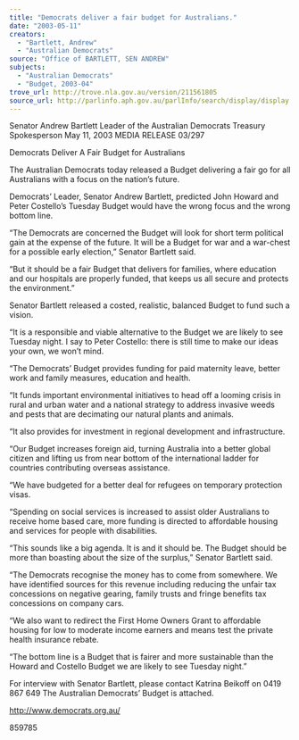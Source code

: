 ```yaml
---
title: "Democrats deliver a fair budget for Australians."
date: "2003-05-11"
creators:
  - "Bartlett, Andrew"
  - "Australian Democrats"
source: "Office of BARTLETT, SEN ANDREW"
subjects:
  - "Australian Democrats"
  - "Budget, 2003-04"
trove_url: http://trove.nla.gov.au/version/211561805
source_url: http://parlinfo.aph.gov.au/parlInfo/search/display/display.w3p;query=Id%3A%22media/pressrel/JEA96%22
---
```


 

 Senator Andrew Bartlett   Leader of the Australian Democrats  Treasury Spokesperson   May 11, 2003                       MEDIA RELEASE                                     03/297               

 

 Democrats Deliver A Fair Budget for Australians   

 The Australian Democrats today released a Budget delivering a fair go for all Australians with a  focus on the nation’s future. 

 Democrats’ Leader, Senator Andrew Bartlett, predicted John Howard and Peter Costello’s Tuesday  Budget would have the wrong focus and the wrong bottom line. 

 “The Democrats are concerned the Budget will look for short term political gain at the expense of  the future.  It will be a Budget for war and a war-chest for a possible early election,” Senator  Bartlett said. 

 “But it should be a fair Budget that delivers for families, where education and our hospitals are  properly funded, that keeps us all secure and protects the environment.” 

 Senator Bartlett released a costed, realistic, balanced Budget to fund such a vision. 

 “It is a responsible and viable alternative to the Budget we are likely to see Tuesday night.  I say to  Peter Costello: there is still time to make our ideas your own, we won’t mind. 

 “The Democrats’ Budget provides funding for paid maternity leave, better work and family  measures, education and health. 

 “It funds important environmental initiatives to head off a looming crisis in rural and urban water  and a national strategy to address invasive weeds and pests that are decimating our natural plants  and animals. 

 “It also provides for investment in regional development and infrastructure. 

 “Our Budget increases foreign aid, turning Australia into a better global citizen and lifting us from  near bottom of the international ladder for countries contributing overseas assistance. 

 “We have budgeted for a better deal for refugees on temporary protection visas. 

 “Spending on social services is increased to assist older Australians to receive home based care,  more funding is directed to affordable housing and services for people with disabilities. 

 “This sounds like a big agenda.  It is and it should be.  The Budget should be more than boasting  about the size of the surplus,” Senator Bartlett said. 

 “The Democrats recognise the money has to come from somewhere.  We have identified sources for  this revenue including reducing the unfair tax concessions on negative gearing, family trusts and  fringe benefits tax concessions on company cars. 

 “We also want to redirect the First Home Owners Grant to affordable housing for low to moderate  income earners and means test the private health insurance rebate. 

 “The bottom line is a Budget that is fairer and more sustainable than the Howard and Costello  Budget we are likely to see Tuesday night.” 

 For interview with Senator Bartlett, please contact Katrina Beikoff on 0419 867 649  The Australian Democrats’ Budget is attached. 

 

 http://www.democrats.org.au/ 

 859785

